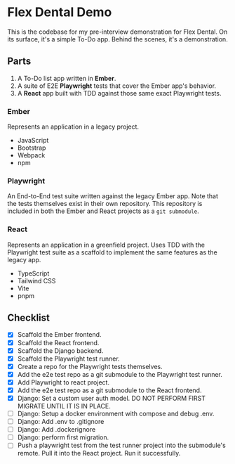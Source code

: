 # Flex Dental Demo

This is the codebase for my pre-interview demonstration for Flex Dental. On its surface, it's a simple To-Do app. Behind the scenes, it's a demonstration.

## Parts

1. A To-Do list app written in **Ember**.
2. A suite of E2E **Playwright** tests that cover the Ember app's behavior.
3. A **React** app built with TDD against those same exact Playwright tests.

### Ember

Represents an application in a legacy project.

- JavaScript
- Bootstrap
- Webpack
- npm

### Playwright

An End-to-End test suite written against the legacy Ember app. Note that the tests themselves exist in their own repository. This repository is included in both the Ember and React projects as a `git submodule`.

### React

Represents an application in a greenfield project. Uses TDD with the Playwright test suite as a scaffold to implement the same features as the legacy app.

- TypeScript
- Tailwind CSS
- Vite
- pnpm

## Checklist

- [x] Scaffold the Ember frontend.
- [x] Scaffold the React frontend.
- [x] Scaffold the Django backend.
- [x] Scaffold the Playwright test runner.
- [x] Create a repo for the Playwright tests themselves.
- [x] Add the e2e test repo as a git submodule to the Playwright test runner.
- [x] Add Playwright to react project.
- [x] Add the e2e test repo as a git submodule to the React frontend.
- [x] Django: Set a custom user auth model. DO NOT PERFORM FIRST MIGRATE UNTIL IT IS IN PLACE.
- [ ] Django: Setup a docker environment with compose and debug .env.
- [ ] Django: Add .env to .gitignore
- [ ] Django: Add .dockerignore
- [ ] Django: perform first migration.
- [ ] Push a playwright test from the test runner project into the submodule's remote. Pull it into the React project. Run it successfully.
